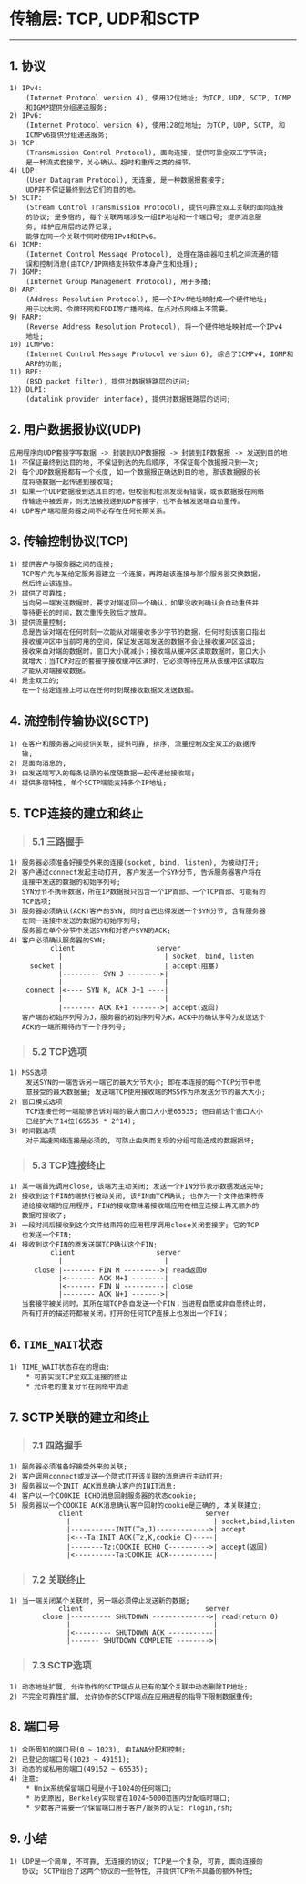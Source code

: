 # **传输层: TCP, UDP和SCTP**
***

## **1. 协议**
    1) IPv4:
        (Internet Protocol version 4), 使用32位地址; 为TCP, UDP, SCTP, ICMP
        和IGMP提供分组递送服务;
    2) IPv6:
        (Internet Protocol version 6), 使用128位地址; 为TCP, UDP, SCTP, 和
        ICMPv6提供分组递送服务;
    3) TCP:
        (Transmission Control Protocol), 面向连接, 提供可靠全双工字节流;
        是一种流式套接字，关心确认、超时和重传之类的细节。
    4) UDP:
        (User Datagram Protocol), 无连接, 是一种数据报套接字;
        UDP并不保证最终到达它们的目的地。
    5) SCTP:
        (Stream Control Transmission Protocol), 提供可靠全双工关联的面向连接
        的协议; 是多宿的, 每个关联两端涉及一组IP地址和一个端口号; 提供消息服
        务, 维护应用层的边界记录;
        能够在同一个关联中同时使用IPv4和IPv6。
    6) ICMP:
        (Internet Control Message Protocol), 处理在路由器和主机之间流通的错
        误和控制消息(由TCP/IP网络支持软件本身产生和处理);
    7) IGMP:
        (Internet Group Management Protocol), 用于多播;
    8) ARP:
        (Address Resolution Protocol), 把一个IPv4地址映射成一个硬件地址;
        用于以太网、令牌环网和FDDI等广播网络，在点对点网络上不需要。
    9) RARP:
        (Reverse Address Resolution Protocol), 将一个硬件地址映射成一个IPv4
        地址;
    10) ICMPv6:
        (Internet Control Message Protocol version 6), 综合了ICMPv4, IGMP和
        ARP的功能;
    11) BPF:
        (BSD packet filter), 提供对数据链路层的访问;
    12) DLPI:
        (datalink provider interface), 提供对数据链路层的访问;

## **2. 用户数据报协议(UDP)**
    应用程序向UDP套接字写数据 -> 封装到UDP数据报 -> 封装到IP数据报 -> 发送到目的地
    1) 不保证最终到达目的地, 不保证到达的先后顺序, 不保证每个数据报只到一次;
    2) 每个UDP数据报都有一个长度, 如一个数据报正确达到目的地, 那该数据报的长
       度将随数据一起传递到接收端;
    3) 如果一个UDP数据报到达其目的地，但校验和检测发现有错误，或该数据报在网络
       传输途中被丢弃，则无法被投递到UDP套接字，也不会被发送端自动重传。
    4) UDP客户端和服务器之间不必存在任何长期关系。

## **3. 传输控制协议(TCP)**
    1) 提供客户与服务器之间的连接;
       TCP客户先与某给定服务器建立一个连接，再跨越该连接与那个服务器交换数据，
       然后终止该连接。
    2) 提供了可靠性;
       当向另一端发送数据时，要求对端返回一个确认，如果没收到确认会自动重传并
       等待更长的时间，数次重传失败后才放弃。
    3) 提供流量控制;
       总是告诉对端在任何时刻一次能从对端接收多少字节的数据，任何时刻该窗口指出
       接收缓冲区中当前可用的空间，保证发送端发送的数据不会让接收缓冲区溢出;
       接收来自对端的数据时，窗口大小就减小；接收端从缓冲区读取数据时，窗口大小
       就增大；当TCP对应的套接字接收缓冲区满时，它必须等待应用从该缓冲区读取后
       才能从对端接收数据。
    4) 是全双工的;
       在一个给定连接上可以在任何时刻既接收数据又发送数据。

## **4. 流控制传输协议(SCTP)**
    1) 在客户和服务器之间提供关联, 提供可靠, 排序, 流量控制及全双工的数据传
       输;
    2) 是面向消息的;
    3) 由发送端写入的每条记录的长度随数据一起传递给接收端;
    4) 提供多宿特性, 单个SCTP端能支持多个IP地址;

## **5. TCP连接的建立和终止**
> ### **5.1 三路握手**
    1) 服务器必须准备好接受外来的连接(socket, bind, listen), 为被动打开;
    2) 客户通过connect发起主动打开, 客户发送一个SYN分节, 告诉服务器客户将在
       连接中发送的数据的初始序列号;
       SYN分节不携带数据，所在IP数据报只包含一个IP首部、一个TCP首部、可能有的
       TCP选项;
    3) 服务器必须确认(ACK)客户的SYN, 同时自己也得发送一个SYN分节, 含有服务器
       在同一连接中发送的数据的初始序列号;
       服务器在单个分节中发送SYN和对客户SYN的ACK;
    4) 客户必须确认服务器的SYN;
              client                    server
                |                         | socket, bind, listen
         socket |                         | accept(阻塞)
                |--------- SYN J -------->|
                |                         |
        connect |<---- SYN K, ACK J+1 ----|
                |                         |
                |-------- ACK K+1 ------->| accept(返回)
       客户端的初始序列号为J，服务器的初始序列号为K，ACK中的确认序号为发送这个
       ACK的一端所期待的下一个序列号;
> ### **5.2 TCP选项**
    1) MSS选项
        发送SYN的一端告诉另一端它的最大分节大小; 即在本连接的每个TCP分节中愿
        意接受的最大数据量; 发送端TCP使用接收端的MSS作为所发送分节的最大大小;
    2) 窗口模式选项
        TCP连接任何一端能够告诉对端的最大窗口大小是65535; 但目前这个窗口大小
        已经扩大了14位(65535 * 2^14);
    3) 时间戳选项
        对于高速网络连接是必须的, 可防止由失而复现的分组可能造成的数据损坏;
> ### **5.3 TCP连接终止**
    1) 某一端首先调用close, 该端为主动关闭; 发送一个FIN分节表示数据发送完毕;
    2) 接收到这个FIN的端执行被动关闭, 该FIN由TCP确认; 也作为一个文件结束符传
       递给接收端的应用程序; FIN的接收意味着接收端应用在相应连接上再无额外的
       数据可接收了;
    3) 一段时间后接收到这个文件结束符的应用程序调用close关闭套接字; 它的TCP
       也发送一个FIN;
    4) 接收到这个FIN的原发送端TCP确认这个FIN;
              client                    server
                |                         |
          close |-------- FIN M --------->| read返回0
                |<------- ACK M+1 --------|
                |<------- FIN N ----------| close
                |-------- ACK N+1 ------->|
       当套接字被关闭时，其所在端TCP各自发送一个FIN；当进程自愿或非自愿终止时，
       所有打开的描述符都被关闭，打开的任何TCP连接上也发出一个FIN；

## **6. `TIME_WAIT`状态**
    1) TIME_WAIT状态存在的理由:
        * 可靠实现TCP全双工连接的终止
        * 允许老的重复分节在网络中消逝


## **7. SCTP关联的建立和终止**
> ### **7.1 四路握手**
    1) 服务器必须准备好接受外来的关联;
    2) 客户调用connect或发送一个隐式打开该关联的消息进行主动打开;
    3) 服务器以一个INIT ACK消息确认客户的INIT消息;
    4) 客户以一个COOKIE ECHO消息回射服务器的状态cookie;
    5) 服务器以一个COOKIE ACK消息确认客户回射的cookie是正确的, 本关联建立;
                client                              server
                  |                                   | socket,bind,listen
                  |-----------INIT(Ta,J)------------->| accept
                  |<---Ta:INIT ACK(Tz,K,cookie C)-----|
                  |--------Tz:COOKIE ECHO C---------->| accept(返回)
                  |<----------Ta:COOKIE ACK-----------|
> ### **7.2 关联终止**
    1) 当一端关闭某个关联时, 另一端必须停止发送新的数据;
                client                              server
            close |---------- SHUTDOWN -------------->| read(return 0)
                  |                                   |
                  |<--------- SHUTDOWN ACK -----------|
                  |------- SHUTDOWN COMPLETE -------->|
> ### **7.3 SCTP选项**
    1) 动态地址扩展, 允许协作的SCTP端点从已有的某个关联中动态删除IP地址;
    2) 不完全可靠性扩展, 允许协作的SCTP端点在应用进程的指导下限制数据重传;


## **8. 端口号**
    1) 众所周知的端口号(0 ~ 1023), 由IANA分配和控制;
    2) 已登记的端口号(1023 ~ 49151);
    3) 动态的或私用的端口(49152 ~ 65535);
    4) 注意:
        * Unix系统保留端口号是小于1024的任何端口;
        * 历史原因, Berkeley实现曾在1024~5000范围内分配临时端口;
        * 少数客户需要一个保留端口用于客户/服务的认证: rlogin,rsh;


## **9. 小结**
    1) UDP是一个简单, 不可靠, 无连接的协议; TCP是一个复杂, 可靠, 面向连接的
       协议; SCTP组合了这两个协议的一些特性, 并提供TCP所不具备的额外特性;
